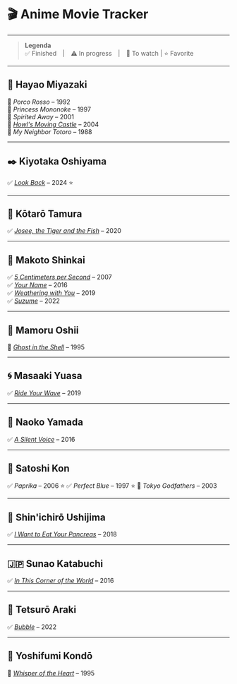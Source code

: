 # 🎬 Anime Movie Tracker

---

> **Legenda**  
> ✅ Finished | ⚠️ In progress | 📌 To watch | ⭐ Favorite 

---

## 🌿 Hayao Miyazaki
📌 *Porco Rosso* – 1992  
📌 *Princess Mononoke* – 1997  
📌 *Spirited Away* – 2001  
📌 [*Howl's Moving Castle*](https://www.animesaturn.cx/watch?file=GE-NpM5JDj7xi) – 2004  
📌 *My Neighbor Totoro* – 1988  

---

## ✒️ Kiyotaka Oshiyama  
✅ [*Look Back*](https://www.animesaturn.cx/watch?file=DEjp0cmcTDVEj) – 2024 ⭐

---

## 💐 Kōtarō Tamura  
✅ [*Josee, the Tiger and the Fish*](https://www.animesaturn.cx/watch?file=N-UfhBN_u-g5c) – 2020  

---

## 🌌 Makoto Shinkai  
✅ [*5 Centimeters per Second*](https://www.animesaturn.cx/watch?file=68EwGD2ZeVkM4) – 2007  
✅ [*Your Name*](https://www.animesaturn.cx/watch?file=7jitl1c4P7b) – 2016  
✅ [*Weathering with You*](https://www.animesaturn.cx/watch?file=OsDOsCFi2VR71) – 2019  
✅ [*Suzume*](https://www.animesaturn.cx/watch?file=cizrQmr211H4) – 2022  

---

## 🧠 Mamoru Oshii  
📌 [*Ghost in the Shell*](https://www.animesaturn.cx/watch?file=ravQclGzx_iLP) – 1995  

---

## 🌀 Masaaki Yuasa  
✅ [*Ride Your Wave*](https://www.animesaturn.cx/watch?file=wQTpTF378Ttoe) – 2019  

---

## 🌸 Naoko Yamada  
✅ [*A Silent Voice*](https://www.animesaturn.cx/watch?file=5BiByEOE1uxZH) – 2016  

---

## 🧠 Satoshi Kon  
✅ *Paprika* – 2006 ⭐
✅ *Perfect Blue* – 1997 ⭐
📌 *Tokyo Godfathers* – 2003  

---

## 💖 Shin'ichirō Ushijima  
✅ [*I Want to Eat Your Pancreas*](https://www.animesaturn.cx/watch?file=F7Z-1nL69quUA) – 2018  

---

## 🇯🇵 Sunao Katabuchi  
✅ [*In This Corner of the World*](https://www.animesaturn.cx/watch?file=dK0H6RAeK5na) – 2016  

---

## 🌊 Tetsurō Araki  
✅ [*Bubble*](https://www.animesaturn.cx/watch?file=FgDxRxgxqfxUp) – 2022  

---

## 🎻 Yoshifumi Kondō  
📌 [*Whisper of the Heart*](https://www.animesaturn.cx/watch?file=XzqMfO9mUki91) – 1995  
